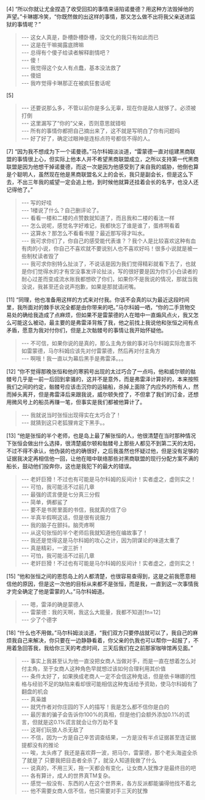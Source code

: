 
[4] “所以你就让尤金捏造了收受回扣的事情来诬陷诺曼德？用这种方法毁掉他的声望。”卡琳娜冷笑，“你既然做的出这样的事情，那又怎么做不出将我父亲送进监狱的事情呢？”
>--- 这女人真是，卧槽卧槽卧槽，没文化的我只有如此而已<br>
>--- 这是在干嘛揭露底牌嘛<br>
>--- 总得有个傻子给读者解释剧情吧？<br>
>--- 傻！<br>
>--- 我觉得这个女人有点蠢，基本没法救了<br>
>--- 傻妞<br>
>--- 我咋觉得卡琳那正在被疯狂套话呢<br>

[5] 
>--- 还要说那么多，不管以前你是多么无辜，现在你是敌人就够了。必须被打倒<br>
>--- 这里漏写了“你的”父亲，否则意思就错啦<br>
>--- 所有的事情你都把自己摘出来了，这不就是写明白了你有问题吗<br>
>--- 好了好了，确定过眼神是连标点符号都信不得的人。<br>

[7] “因为我不想成为下一个诺曼德。”马尔科姆淡淡道，“雷蒙德一直对组建黑商联盟的事情很上心，但实际上他本人并不希望黑商联盟成立，之所以支持第一代黑商联盟是因为他想干掉诺曼德，而这一次是因为他感受到了来自我的威胁，他倒也算是个聪明人，虽然现在他是黑商联盟名义上的会长，我只是副会长，但是这么下去，不出三年我的威望一定会追上他，到时候他就算还挂着会长的名字，也没人还记得他了。”
>--- 写的好哇<br>
>--- 1楼说了什么？自己删评论了。<br>
>--- 看看一楼和二楼的点赞数就知道了，而且我和二楼的看法一样<br>
>--- 怎么说呢，感觉名字好难记，我都快忘了谁是谁了，蛋疼啊看着<br>
>--- 这算水？那怎么不看看书屋？最近那写得才叫水。<br>
>--- 我可求你们了，你自己的感受能代表谁？？我个人是比较喜欢这种有血有肉的小说，你自己不喜欢就不要说别人也不喜欢好吗！很多小说就是被一些制杖读者毁了<br>
>--- 我可求你别特么扯淡了，不说话是因为我们觉得精彩就看下去了，也就是你们觉得水的才有空没事发评论扯淡，写的很好要是因为你们小白读者的耐心过差而变成流水账我都想砍了你们，如果你不是我说的情况，那就当我没说，我甚至还会说声抱歉，如果是那就请闭嘴。<br>

[11] “同理，他也准备用这样的方式来对付我。你该不会真的以为最近这段时间里，我所面对的棘手状况全都是由你带来的吧。”马尔科姆一哂，“你的二手货物交易处的确给我造成了点麻烦，但如果不是雷蒙德的人在暗中一直煽风点火，我又怎么可能这么被动，最主要的是弗雷泽背叛了我，他之前找上我说他和张恒之间有点矛盾，愿意为我对付你们，但是上次骷髅号的事情让我开始怀疑他。
>--- 不可信，如果你说的是真的，那么主角方做的事对马尔科姆实际危害不如雷蒙德，马尔科姆应该先对付雷蒙德，然后再对付主角方<br>
>--- 啊哦！我一直以为幕后黑手是弗雷泽。。。<br>

[12] “你不觉得那晚张恒和他的寒鸦号出现的太过巧合了一点吗，他和威尔顿的骷髅号几乎是一前一后回到拿骚的，这并不是意外，而是弗雷泽计算好的，本来按照我们之间的约定，骷髅号应该击沉你的运输船，杀掉上面除了内应外的所有人，然而掉头离开，但是弗雷泽后来跟我说，威尔顿失控了，不但拿了我们的订金，还想用微风号上的船员再赚一笔，但事实是我们都被他算计了。
>--- 我就说当时张恒出现得实在太巧合了！<br>
>--- 就猜到这只老狐狸肯定下黑手。。<br>

[13] “他是张恒的半个老师，也是岛上最了解张恒的人，他很清楚在当时那种情况下张恒会做出什么选择，很清楚威尔顿和骷髅号上那些人都见不到第二天的太阳，不过不得不承认，他伪装的也的确很好，之后我虽然也怀疑过他，但是没有足够的证据我决定再相信他一回，让他在暗中联络那些对黑商联盟的现行分配方案不满的船长，鼓动他们投奔你，这也是我犯下的最大的错误。
>--- 老奸巨猾！不过也有可能是马尔科姆的反间计！实者虚之，虚则实之！<br>
>--- 可怕，我可能活不过前几章<br>
>--- 最强的谎言便是七分真三分假<br>
>--- 简单，俩都鲨了<br>
>--- 要不是书房里面的书信，我就真的信了😒<br>
>--- 半真半假啊这话，但是很有说服力<br>
>--- 我的脑子在颤抖。脑壳疼啊<br>
>--- 从这句张恒的半个老师后我就知道他在编故事了！<br>
>--- 我还是觉得这是马尔科姆的攻心之计，因为阴谋论的味道太重了<br>
>--- 真是精彩，一波三折！<br>
>--- 可怕，我可能活不过前几章<br>
>--- 老奸巨猾！不过也有可能是马尔科姆的反间计！实者虚之，虚则实之！<br>

[15] “他和张恒之间的恩怨岛上的人都清楚，也很容易查得到，这是之前我愿意相信他的原因，但是这一次他的目标从来都不是张恒，而是我，一直到这一次事情我才完全确定了他是雷蒙的人。”马尔科姆道。
>--- 嗯，雷泽的确是蒙德人<br>
>--- 雷蒙德：我的天啊，我这么大能量，我都不知道[fn=12]<br>
>--- 少了个德字<br>

[18] “什么也不用做。”马尔科姆淡淡道，“我们双方只要停战就可以了，我自己的麻烦我自己来解决，你只要在一边静静看着，你父亲的仇我也可以帮你一起报了，不用着急回答我，我给你三天的考虑时间，三天后我们在之前那家咖啡馆再见面。”
>--- 事实上我甚至认为他一直没把女商人当做对手，而是一直在想着怎么对付主角，至于女商人这种角色早就想过该如何合理利用其价值<br>
>--- 条件太好了，如果换成老商人一定不会信这种鬼话，但是依卡琳娜的性格与经验不足的缺陷来看却很可能相信这种鬼话给予资助，使马尔科姆有了翻盘的机会<br>
>--- 真枭雄<br>
>--- 就凭作者对你庄园的下人的描写！我是怎么都不信你是白的<br>
>--- 最厉害的骗子会告诉你100%的真相，但是他们会额外添加0.1%的谎言，但就是这0.1%谎言就会让你万劫不复<br>
>--- 这哥们玩狼人杀无敌了<br>
>--- 不信，因为一方是自己辛苦调查结果，一方是没有半点证据甚至连证据提都没有的推论<br>
>--- 唉，太头疼了
我还是喜欢莽一波，把马尔，雷蒙德，那个老头海盗全杀了就是了
只要我把目击者全杀了，就没人知道我做了什么<br>
>--- 说真的，不用三天，拖一天都会有变化，让女商人犹豫才是最终目的吧<br>
>--- 各有算计，成人的世界真TM复杂。<br>
>--- 感觉一般没有、东西的人在这个世界来，各方反派都能骗得他找不着北<br>
>--- 他不需要女商人信不信，他只需要对手三天的犹豫<br>
